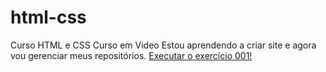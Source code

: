 # html-css
 Curso HTML e CSS Curso em Video
 Estou aprendendo a criar site e agora vou gerenciar meus repositórios.
<a href="https://drugaddicted2023.github.io/html-css/exercicios/ex001/"> Executar o exercício 001!
